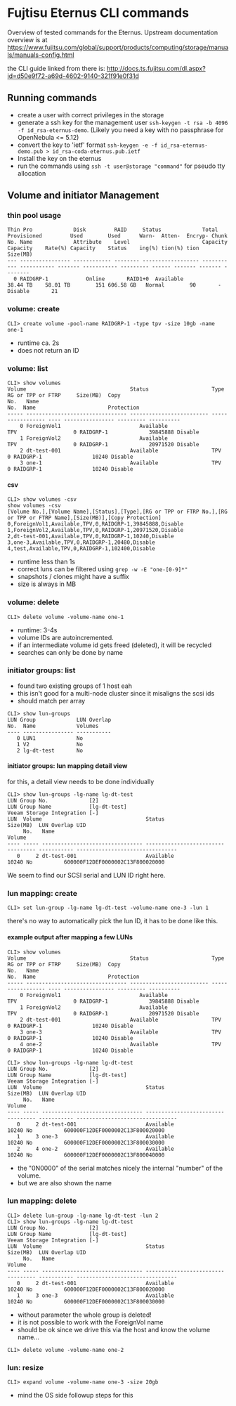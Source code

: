 # Fujtisu Eternus CLI commands

Overview of tested commands for the Eternus.
Upstream documentation overview is at 
https://www.fujitsu.com/global/support/products/computing/storage/manuals/manuals-config.html

the CLI guide linked from there is:
http://docs.ts.fujitsu.com/dl.aspx?id=d50e9f72-a69d-4602-9140-321f91e0f31d


## Running commands

* create a user with correct privileges in the storage
* generate a ssh key for the management user `ssh-keygen -t rsa -b 4096 -f id_rsa-eternus-demo`. (Likely you need a key with no passphrase for OpenNebula <= 5.12)
* convert the key to 'ietf' format `ssh-keygen -e -f id_rsa-eternus-demo.pub > id_rsa-coda-eternus.pub.ietf`
* Install the key on the eternus
* run the commands using `ssh -t user@storage "command"` for pseudo tty allocation


## Volume and initiator Management

### thin pool usage

```CLI> show thin-pro-pools
Thin Pro             Disk         RAID     Status             Total       Provisioned         Used        Used      Warn-  Atten-  Encryp- Chunk
No. Name             Attribute    Level                       Capacity    Capacity    Rate(%) Capacity    Status    ing(%) tion(%) tion    Size(MB)
--- ---------------- ------------ -------- ------------------ ----------- ----------- ------- ----------- --------- ------ ------- ------- --------
  0 RAIDGRP-1            Online       RAID1+0  Available          38.44 TB    58.01 TB        151 606.58 GB   Normal        90       - Disable       21
```


### volume: create

```
CLI> create volume -pool-name RAIDGRP-1 -type tpv -size 10gb -name one-1         
```

* runtime ca. 2s
* does not return an ID

### volume: list

```
CLI> show volumes
Volume                                 Status                    Type              RG or TPP or FTRP     Size(MB)  Copy
No.   Name                                                                         No.  Name                       Protection
----- -------------------------------- ------------------------- ----------------- ---- ---------------- --------- ----------
    0 ForeignVol1                         Available                 TPV                  0 RAIDGRP-1             39845888 Disable    
    1 ForeignVol2                         Available                 TPV                  0 RAIDGRP-1             20971520 Disable    
    2 dt-test-001                      Available                 TPV                  0 RAIDGRP-1                10240 Disable    
    3 one-1                            Available                 TPV                  0 RAIDGRP-1                10240 Disable  
```

#### csv

```
CLI> show volumes -csv
show volumes -csv
[Volume No.],[Volume Name],[Status],[Type],[RG or TPP or FTRP No.],[RG or TPP or FTRP Name],[Size(MB)],[Copy Protection]
0,ForeignVol1,Available,TPV,0,RAIDGRP-1,39845888,Disable
1,ForeignVol2,Available,TPV,0,RAIDGRP-1,20971520,Disable
2,dt-test-001,Available,TPV,0,RAIDGRP-1,10240,Disable
3,one-3,Available,TPV,0,RAIDGRP-1,20480,Disable
4,test,Available,TPV,0,RAIDGRP-1,102400,Disable

```

* runtime less than 1s
* correct luns can be filtered using `grep -w -E "one-[0-9]*"`
* snapshots / clones might have a suffix
* size is always in MB


### volume: delete 

```
CLI> delete volume -volume-name one-1
```

* runtime: 3-4s
* volume IDs are autoincremented. 
* if an intermediate volume id gets freed (deleted), it will be recycled
* searches can only be done by name

### initiator groups: list

* found two existing groups of 1 host eah
* this isn't good for a multi-node cluster since it misaligns the scsi ids
* should match per array

```
CLI> show lun-groups 
LUN Group             LUN Overlap
No.  Name             Volumes
---- ---------------- -----------
   0 LUN1             No         
   1 V2               No         
   2 lg-dt-test       No   
```

#### initiator groups: lun mapping detail view

for this, a detail view needs to be done individually

```
CLI> show lun-groups -lg-name lg-dt-test
LUN Group No.             [2]
LUN Group Name            [lg-dt-test]
Veeam Storage Integration [-]
LUN  Volume                                 Status                    Size(MB)  LUN Overlap UID
     No.   Name                                                                 Volume
---- ----- -------------------------------- ------------------------- --------- ----------- --------------------------------
   0     2 dt-test-001                      Available                     10240 No          600000F12DEF0000002C13F800020000
```

We seem to find our SCSI serial and LUN ID right here.

### lun mapping: create

```
CLI> set lun-group -lg-name lg-dt-test -volume-name one-3 -lun 1
```

there's no way to automatically pick the lun ID, it has to be done like this.

#### example output after mapping a few LUNs

```
CLI> show volumes                       
Volume                                 Status                    Type              RG or TPP or FTRP     Size(MB)  Copy
No.   Name                                                                         No.  Name                       Protection
----- -------------------------------- ------------------------- ----------------- ---- ---------------- --------- ----------
    0 ForeignVol1                         Available                 TPV                  0 RAIDGRP-1             39845888 Disable    
    1 ForeignVol2                         Available                 TPV                  0 RAIDGRP-1             20971520 Disable    
    2 dt-test-001                      Available                 TPV                  0 RAIDGRP-1                10240 Disable    
    3 one-3                            Available                 TPV                  0 RAIDGRP-1                10240 Disable    
    4 one-2                            Available                 TPV                  0 RAIDGRP-1                10240 Disable    

CLI> show lun-groups -lg-name lg-dt-test                        
LUN Group No.             [2]
LUN Group Name            [lg-dt-test]
Veeam Storage Integration [-]
LUN  Volume                                 Status                    Size(MB)  LUN Overlap UID
     No.   Name                                                                 Volume
---- ----- -------------------------------- ------------------------- --------- ----------- --------------------------------
   0     2 dt-test-001                      Available                     10240 No          600000F12DEF0000002C13F800020000
   1     3 one-3                            Available                     10240 No          600000F12DEF0000002C13F800030000
   2     4 one-2                            Available                     10240 No          600000F12DEF0000002C13F800040000

```

* the "0N0000" of the serial matches nicely the internal "number" of the volume.
* but we are also shown the name


### lun mapping: delete


```
CLI> delete lun-group -lg-name lg-dt-test -lun 2
CLI> show lun-groups -lg-name lg-dt-test        
LUN Group No.             [2]
LUN Group Name            [lg-dt-test]
Veeam Storage Integration [-]
LUN  Volume                                 Status                    Size(MB)  LUN Overlap UID
     No.   Name                                                                 Volume
---- ----- -------------------------------- ------------------------- --------- ----------- --------------------------------
   0     2 dt-test-001                      Available                     10240 No          600000F12DEF0000002C13F800020000
   1     3 one-3                            Available                     10240 No          600000F12DEF0000002C13F800030000
```

* without parameter the whole group is deleted!
* it is not possible to work with the ForeignVol name
* should be ok since we drive this via the host and know the volume name...

```
CLI> delete volume -volume-name one-2
```


### lun: resize

```
CLI> expand volume -volume-name one-3 -size 20gb
```

* mind the OS side followup steps for this
